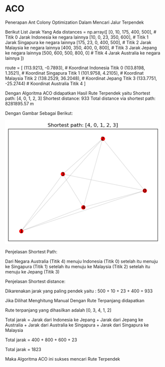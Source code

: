 # ACO
Penerapan Ant Colony Optimization Dalam Mencari Jalur Terpendek

Berikut List Jarak Yang Ada
distances = np.array([
    [0, 10, 175, 400, 500],  # Titik 0 Jarak Indonesia ke negara lainnya 
    [10, 0, 23, 350, 600],    # Titik 1 Jarak Singapura ke negara lainnya 
    [175, 23, 0, 400, 500],    # Titik 2 Jarak Malaysia ke negara lainnya 
    [400, 350, 400, 0, 800],    # Titik 3 Jarak Jepang ke negara lainnya 
    [500, 600, 500, 800, 0]    # Titik 4 Jarak Australia ke negara lainnya 
])

route = [
    (113.9213, -0.7893),  # Koordinat Indonesia Titik 0
    (103.8198, 1.3521),  # Koordinat Singapura Titik 1
    (101.9758, 4.2105),  # Koordinat Malaysia Titik 2
    (138.2529, 36.2048),  # Koordinat Jepang Titik 3
    (133.7751, -25.2744)   # Koordinat Australia Titik 4
]

Dengan Algoritma ACO didapatkan Hasil Rute Terpendek yaitu
Shortest path: [4, 0, 1, 2, 3]
Shortest distance: 933
Total distance via shortest path: 8281895.57 m

Dengan Gambar Sebagai Berikut:

![image](https://github.com/tirtaagungjati/ACO/blob/main/output_ACO.png)

Penjelasan Shortest Path: 

Dari Negara Australia (Titik 4) menuju Indonesia (Titik 0) setelah itu menuju ke Singapura (Titik 1) setelah itu menuju ke Malaysia (Titik 2) setelah itu menuju ke Jepang (Titik 3)

Penjelasan Shortest distance:

Dikarenakan jarak yang paling pendek yaitu : 500 + 10 + 23 + 400 = 933


Jika Dilihat Menghitung Manual Dengan Rute Terpanjang didapatkan

Rute terpanjang yang dihasilkan adalah [0, 3, 4, 1, 2]

Total jarak = Jarak dari Indonesia ke Jepang + Jarak dari Jepang ke Australia + Jarak dari Australia ke Singapura + Jarak dari Singapura ke Malaysia

Total jarak = 400 + 800 + 600 + 23

Total jarak = 1823

Maka Algoritma ACO ini sukses mencari Rute Terpendek
